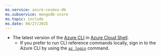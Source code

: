 ```yaml
---
ms.service: azure-cosmos-db
ms.subservice: mongodb-vcore
ms.topic: include
ms.date: 04/27/2025
---
```


- The latest version of the [Azure CLI](/cli/azure) in [Azure Cloud Shell](/azure/cloud-shell).
  - If you prefer to run CLI reference commands locally, sign in to the Azure CLI by using the [`az login`](/cli/azure/reference-index#az-login) command.
